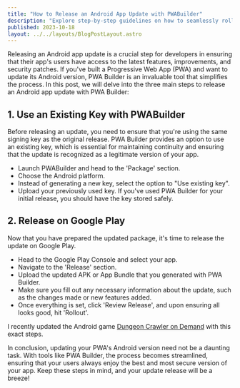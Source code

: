 ```yaml
--- 
title: "How to Release an Android App Update with PWABuilder"
description: "Explore step-by-step guidelines on how to seamlessly roll out updates for your Android app using PWA Builder. Enhance user experience with the latest features and improvements."
published: 2023-10-18
layout: ../../layouts/BlogPostLayout.astro 
---
```


Releasing an Android app update is a crucial step for developers in ensuring that their app's users have access to the latest features, improvements, and security patches. If you've built a Progressive Web App (PWA) and want to update its Android version, PWA Builder is an invaluable tool that simplifies the process. In this post, we will delve into the three main steps to release an Android app update with PWA Builder:

## 1. Use an Existing Key with PWABuilder

Before releasing an update, you need to ensure that you're using the same signing key as the original release. PWA Builder provides an option to use an existing key, which is essential for maintaining continuity and ensuring that the update is recognized as a legitimate version of your app.

- Launch PWABuilder and head to the 'Package' section.
- Choose the Android platform.
- Instead of generating a new key, select the option to "Use existing key".
- Upload your previously used key. If you've used PWA Builder for your initial release, you should have the key stored safely.

## 2. Release on Google Play

Now that you have prepared the updated package, it's time to release the update on Google Play.

- Head to the Google Play Console and select your app.
- Navigate to the 'Release' section.
- Upload the updated APK or App Bundle that you generated with PWA Builder.
- Make sure you fill out any necessary information about the update, such as the changes made or new features added.
- Once everything is set, click 'Review Release', and upon ensuring all looks good, hit 'Rollout'.

I recently updated the Android game [Dungeon Crawler on Demand](https://play.google.com/store/apps/details?id=com.thomaspeissl.quick_dungeon_crawler_od.twa) with this exact steps.

In conclusion, updating your PWA's Android version need not be a daunting task. With tools like PWA Builder, the process becomes streamlined, ensuring that your users always enjoy the best and most secure version of your app. Keep these steps in mind, and your update release will be a breeze!
